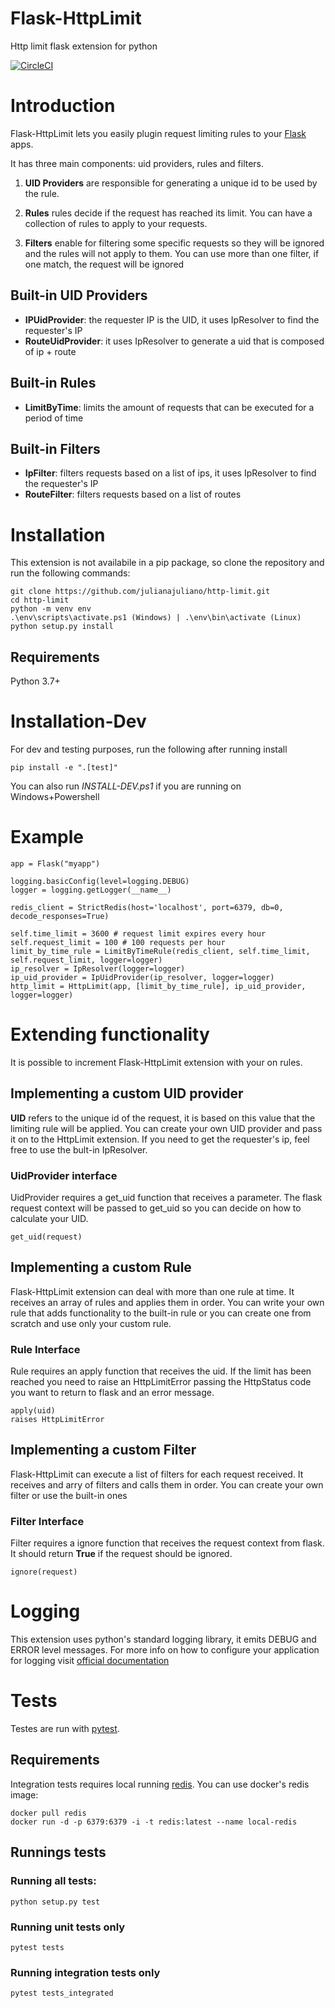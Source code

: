 # Flask-HttpLimit
Http limit flask extension for python 

[![CircleCI](https://circleci.com/gh/julianajuliano/http-limit.svg?style=svg)](https://circleci.com/gh/julianajuliano/http-limit)

# Introduction
Flask-HttpLimit lets you easily plugin request limiting rules to your [Flask](http://flask.pocoo.org/) apps.

It has three main components: uid providers, rules and filters. 

1. **UID Providers** are responsible for generating a unique id to be used by the rule.

2. **Rules** rules decide if the request has reached its limit. You can have a collection of rules to apply to your requests.

3. **Filters** enable for filtering some specific requests so they will be ignored and the rules will not apply to them. You can use more than one filter, if one match, the request will be ignored

## Built-in UID Providers

- **IPUidProvider**: the requester IP is the UID, it uses IpResolver to find the requester's IP
- **RouteUidProvider**: it uses IpResolver to generate a uid that is composed of ip + route

## Built-in Rules

- **LimitByTime**: limits the amount of requests that can be executed for a period of time

## Built-in Filters

- **IpFilter**: filters requests based on a list of ips, it uses IpResolver to find the requester's IP
- **RouteFilter**: filters requests based on a list of routes

# Installation
This extension is not availabile in a pip package, so clone the repository and run the following commands:

    git clone https://github.com/julianajuliano/http-limit.git
    cd http-limit
    python -m venv env
    .\env\scripts\activate.ps1 (Windows) | .\env\bin\activate (Linux)
    python setup.py install

## Requirements
Python 3.7+


# Installation-Dev
For dev and testing purposes, run the following after running install

    pip install -e ".[test]"

You can also run *INSTALL-DEV.ps1* if you are running on Windows+Powershell

# Example

    app = Flask("myapp")
   
    logging.basicConfig(level=logging.DEBUG)
    logger = logging.getLogger(__name__)

    redis_client = StrictRedis(host='localhost', port=6379, db=0, decode_responses=True)
   
    self.time_limit = 3600 # request limit expires every hour
    self.request_limit = 100 # 100 requests per hour
    limit_by_time_rule = LimitByTimeRule(redis_client, self.time_limit, self.request_limit, logger=logger)
    ip_resolver = IpResolver(logger=logger)
    ip_uid_provider = IpUidProvider(ip_resolver, logger=logger)
    http_limit = HttpLimit(app, [limit_by_time_rule], ip_uid_provider, logger=logger)

# Extending functionality
It is possible to increment Flask-HttpLimit extension with your on rules. 

## Implementing a custom UID provider
**UID** refers to the unique id of the request, it is based on this value that the limiting rule will be applied. You can create your own UID provider and pass it on to the HttpLimit extension. If you need to get the requester's ip, feel free to use the bult-in IpResolver. 

### UidProvider interface
UidProvider requires a get_uid function that receives a parameter. The flask request context will be passed to get_uid so you can decide on how to calculate your UID. 

    get_uid(request)

## Implementing a custom Rule
Flask-HttpLimit extension can deal with more than one rule at time. It receives an array of rules and applies them in order. You can write your own rule that adds functionality to the built-in rule or you can create one from scratch and use only your custom rule.

### Rule Interface
Rule requires an apply function that receives the uid. If the limit has been reached you need to raise an HttpLimitError passing the HttpStatus code you want to return to flask and an error message.

    apply(uid)
    raises HttpLimitError

## Implementing a custom Filter
Flask-HttpLimit can execute a list of filters for each request received. It receives and arry of filters and calls them in order. You can create your own filter or use the built-in ones

### Filter Interface
Filter requires a ignore function that receives the request context from flask. It should return **True** if the request should be ignored.

    ignore(request)

# Logging
This extension uses python's standard logging library, it emits DEBUG and ERROR level messages. For more info on how to configure your application for logging visit [official documentation](https://docs.python.org/3/library/logging.html)

# Tests
Testes are run with [pytest](https://docs.pytest.org/en/latest/). 

## Requirements
Integration tests requires local running [redis](https://hub.docker.com/_/redis). You can use docker's redis image:

    docker pull redis
    docker run -d -p 6379:6379 -i -t redis:latest --name local-redis

## Runnings tests

### Running all tests:

    python setup.py test

### Running unit tests only

    pytest tests

### Running integration tests only

    pytest tests_integrated
